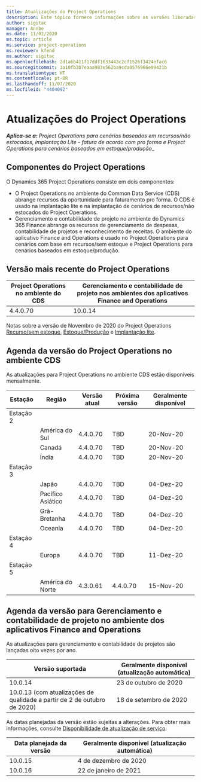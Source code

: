 ```yaml
---
title: Atualizações do Project Operations
description: Este tópico fornece informações sobre as versões liberadas do Dynamics 365 Project Operations.
author: sigitac
manager: Annbe
ms.date: 11/02/2020
ms.topic: article
ms.service: project-operations
ms.reviewer: kfend
ms.author: sigitac
ms.openlocfilehash: 2d1a6b411f17ddf1633443c2cf1526f3424efac6
ms.sourcegitcommit: 3a10fb3b7eaaa983e562ba9cda0576966e09421b
ms.translationtype: HT
ms.contentlocale: pt-BR
ms.lasthandoff: 11/07/2020
ms.locfileid: "4404092"
---
```

# <a name="project-operations-updates"></a>Atualizações do Project Operations

_**Aplica-se a:** Project Operations para cenários baseados em recursos/não estocados, implantação Lite - fatura de acordo com pro forma e Project Operations para cenários baseados em estoque/produção__

## <a name="project-operations-components"></a>Componentes do Project Operations

O Dynamics 365 Project Operations consiste em dois componentes:

- O Project Operations no ambiente do Common Data Service (CDS) abrange recursos da oportunidade para faturamento pro forma. O CDS é usado na implantação lite e na implantação de cenários de recursos/não estocados do Project Operations.
- Gerenciamento e contabilidade de projeto no ambiente do Dynamics 365 Finance abrange os recursos de gerenciamento de despesas, contabilidade de projetos e reconhecimento de receitas. O ambiente do aplicativo Finance and Operations é usado no Project Operations para cenários com base em recursos/sem estoque e Project Operations para cenários baseados em estoque/produção.

## <a name="project-operations-latest-version"></a>Versão mais recente do Project Operations

| Project Operations no ambiente do CDS | Gerenciamento e contabilidade de projeto nos ambientes dos aplicativos Finance and Operations |
| --- | --- |
| 4.4.0.70 | 10.0.14 |

Notas sobre a versão de Novembro de 2020 do Project Operations [Recurso/sem estoque](whats-new-nov-2020-resource-based.md), [Estoque/Produção](../prod-pma/whats-new/whats-new-nov-2020-production-based.md) e [Implantação lite](../pro/whats-new/whats-new-nov-2020-lite.md).

## <a name="release-schedule-for-project-operations-on-cds-environment"></a>Agenda da versão do Project Operations no ambiente CDS

As atualizações para Project Operations no ambiente CDS estão disponíveis mensalmente. 

| Estação   | Região        | Versão atual | Próxima versão | Geralmente disponível |
|-----------|---------------|-----------------|--------------|---------------------|
| Estação 2 |   &nbsp;      |    &nbsp;       | &nbsp;       |      &nbsp;         |
|   &nbsp;  | América do Sul |  4.4.0.70       | TBD     | 20-Nov-20           |
|    &nbsp; | Canadá        |  4.4.0.70       | TBD     | 20-Nov-20           |
|   &nbsp;  | Índia         |  4.4.0.70       | TBD     | 20-Nov-20           |
| Estação 3  |      &nbsp;   |     &nbsp;      |     &nbsp;   |      &nbsp;         |
|   &nbsp;  | Japão         |  4.4.0.70       | TBD     | 04-Dez-20           |
|   &nbsp;  | Pacífico Asiático  |  4.4.0.70       | TBD     | 04-Dez-20           |
|   &nbsp;  | Grã-Bretanha |  4.4.0.70       | TBD     | 04-Dez-20           |
|   &nbsp;  | Oceania       |  4.4.0.70       | TBD     | 04-Dez-20           |
| Estação 4 |     &nbsp;    |     &nbsp;      |     &nbsp;   |      &nbsp;         |
|   &nbsp;  | Europa        |  4.4.0.70       | TBD     | 11-Dez-20           |
| Estação 5 |     &nbsp;    |     &nbsp;      |     &nbsp;   |      &nbsp;         |
|   &nbsp;  | América do Norte | 4.3.0.61        | 4.4.0.70     | 15-Nov-20           |

## <a name="release-schedule-for-project-management-and-accounting-in-the-finance-and-operations-apps-environment"></a>Agenda da versão para Gerenciamento e contabilidade de projeto no ambiente dos aplicativos Finance and Operations

As atualizações para gerenciamento e contabilidade de projetos são lançadas oito vezes por ano.

| Versão suportada | Geralmente disponível (atualização automática) |
| --- | --- |
| 10.0.14 | 23 de outubro de 2020 |
| 10.0.13 (com atualizações de qualidade a partir de 2 de outubro de 2020) | 18 de setembro de 2020 |

As datas planejadas da versão estão sujeitas a alterações. Para obter mais informações, consulte [Disponibilidade de atualização de serviço](https://docs.microsoft.com/dynamics365/fin-ops-core/fin-ops/get-started/public-preview-releases?toc=/dynamics365/finance/toc.json).

| Data planejada da versão | Geralmente disponível (atualização automática) |
| --- | --- |
| 10.0.15 | 4 de dezembro de 2020 |
| 10.0.16 | 22 de janeiro de 2021 |

